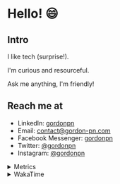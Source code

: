 # Hello! 😄

## Intro

I like tech (surprise!).

I'm curious and resourceful.

Ask me anything, I'm friendly!

## Reach me at

- LinkedIn: [gordonpn](https://www.linkedin.com/in/gordonpn/)
- Email: [contact@gordon-pn.com](mailto:contact@gordon-pn.com)
- Facebook Messenger: [gordonpn](https://www.messenger.com/t/Gordonpn)
- Twitter: [@gordonpn](https://twitter.com/Gordonpn)
- Instagram: [@gordonpn](https://www.instagram.com/gordonpn/)

<details>
  <summary>Metrics</summary>

  <img align="center" src="https://github.com/gordonpn/gordonpn/blob/master/github-metrics.svg" alt="GitHub Metrics">

</details>

<details>
  <summary>WakaTime</summary>

  <!--START_SECTION:waka-->
**I'm an Early 🐤** 

```text
🌞 Morning    178 commits    █████░░░░░░░░░░░░░░░░░░░░   21.5% 
🌆 Daytime    320 commits    █████████░░░░░░░░░░░░░░░░   38.65% 
🌃 Evening    294 commits    █████████░░░░░░░░░░░░░░░░   35.51% 
🌙 Night      36 commits     █░░░░░░░░░░░░░░░░░░░░░░░░   4.35%

```
📅 **I'm Most Productive on Wednesday** 

```text
Monday       128 commits    ███░░░░░░░░░░░░░░░░░░░░░░   15.46% 
Tuesday      101 commits    ███░░░░░░░░░░░░░░░░░░░░░░   12.2% 
Wednesday    185 commits    █████░░░░░░░░░░░░░░░░░░░░   22.34% 
Thursday     110 commits    ███░░░░░░░░░░░░░░░░░░░░░░   13.29% 
Friday       121 commits    ███░░░░░░░░░░░░░░░░░░░░░░   14.61% 
Saturday     61 commits     █░░░░░░░░░░░░░░░░░░░░░░░░   7.37% 
Sunday       122 commits    ███░░░░░░░░░░░░░░░░░░░░░░   14.73%

```


📊 **This Week I Spent My Time On** 

```text
💬 Programming Languages: 
Java                     9 hrs 2 mins        ██████████████████░░░░░░░   71.74% 
Markdown                 1 hr 11 mins        ██░░░░░░░░░░░░░░░░░░░░░░░   9.46% 
XML                      48 mins             █░░░░░░░░░░░░░░░░░░░░░░░░   6.37% 
Other                    29 mins             █░░░░░░░░░░░░░░░░░░░░░░░░   3.86% 
TypeScript               27 mins             █░░░░░░░░░░░░░░░░░░░░░░░░   3.68%

🔥 Editors: 
IntelliJ                 11 hrs 17 mins      ██████████████████████░░░   89.57% 
VS Code                  1 hr 18 mins        ██░░░░░░░░░░░░░░░░░░░░░░░   10.43%

```


 Last Updated on 18/11/2022 10:26:35 UTC
<!--END_SECTION:waka-->
</details>
